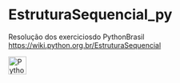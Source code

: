 # EstruturaSequencial_py

Resolução dos exerciciosdo PythonBrasil
https://wiki.python.org.br/EstruturaSequencial

<p align="left">
<a href="https://www.python.org/" target="_blank" rel="noreferrer"><img src="https://raw.githubusercontent.com/danielcranney/readme-generator/main/public/icons/skills/python-colored.svg" width="36" height="36" alt="Python" /></a>
</p>
